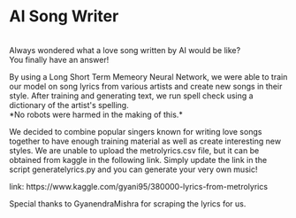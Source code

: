 # AI Song Writer
<p><br>Always wondered what a love song written by AI would be like? <br>You finally have an answer!</p>
<p>By using a Long Short Term Memeory Neural Network, we were able to train our model on song lyrics from various artists
and create new songs in their style. After training and generating text, we run spell check using a dictionary of the artist's 
spelling.<br>*No robots were harmed in the making of this.*</p>

<p>We decided to combine popular singers known for writing love songs together to have enough training material as well as 
create interesting new styles. We are unable to upload the metrolyrics.csv file, but it can be obtained from kaggle in the 
following link. Simply update the link in the script generatelyrics.py and you can generate your very own music!</p>

<p>link: https://www.kaggle.com/gyani95/380000-lyrics-from-metrolyrics</p>
<p> Special thanks to GyanendraMishra for scraping the lyrics for us.</p>
